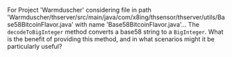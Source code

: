 For Project 'Warmduscher' considering file in path 'Warmduscher/thserver/src/main/java/com/x8ing/thsensor/thserver/utils/Base58BitcoinFlavor.java' with name 'Base58BitcoinFlavor.java'...
The `decodeToBigInteger` method converts a base58 string to a `BigInteger`. What is the benefit of providing this method, and in what scenarios might it be particularly useful?